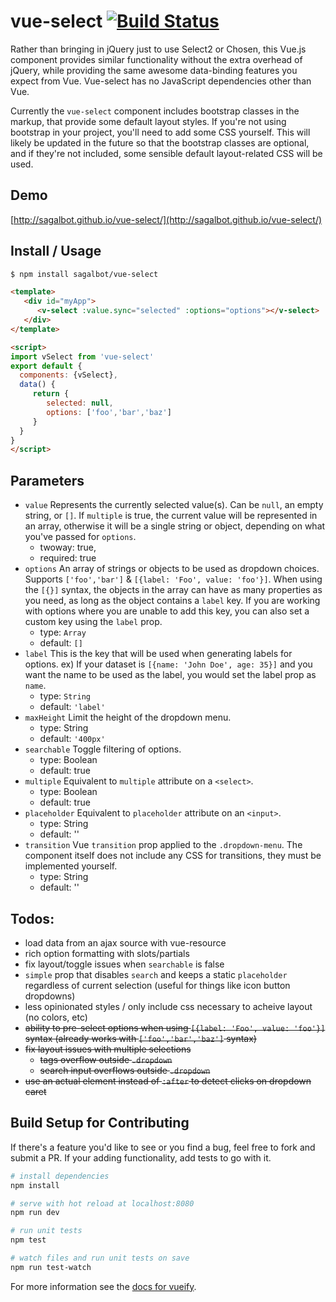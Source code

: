 # vue-select [![Build Status](https://travis-ci.org/sagalbot/vue-select.svg?branch=master)](https://travis-ci.org/sagalbot/vue-select)

Rather than bringing in jQuery just to use Select2 or Chosen, this Vue.js component provides similar functionality without the extra overhead of jQuery, while providing the same awesome data-binding features you expect from Vue. Vue-select has no JavaScript dependencies other than Vue.

Currently the `vue-select` component includes bootstrap classes in the markup, that provide some default layout styles. If you're not using bootstrap in your project, you'll need to add some CSS yourself. This will likely be updated in the future so that the bootstrap classes are optional, and if they're not included, some sensible default layout-related CSS will be used.

## Demo
[http://sagalbot.github.io/vue-select/](http://sagalbot.github.io/vue-select/)

## Install / Usage
``` bash
$ npm install sagalbot/vue-select
```

```html
<template>
   <div id="myApp">
      <v-select :value.sync="selected" :options="options"></v-select>
   </div>
</template>

<script>
import vSelect from 'vue-select'
export default {
  components: {vSelect},
  data() {
     return {
        selected: null,
        options: ['foo','bar','baz']
     }
  }
}
</script>
```

## Parameters
- `value` Represents the currently selected value(s). Can be `null`, an empty string, or `[]`. If `multiple` is true, the current value will be represented in an array, otherwise it will be a single string or object, depending on what you've passed for `options`.
	- twoway: true,
  - required: true
- `options` An array of strings or objects to be used as dropdown choices. Supports `['foo','bar']` & `[{label: 'Foo', value: 'foo'}]`. When using the `[{}]` syntax, the objects in the array can have as many properties as you need, as long as the object contains a `label` key. If you are working with options where you are unable to add this key, you can also set a custom key using the `label` prop.
	- type: `Array`
  - default: `[]`
- `label` This is the key that will be used when generating labels for options. ex) If your dataset is `[{name: 'John Doe', age: 35}]` and you want the name to be used as the label, you would set the label prop as `name`.
  - type: `String`
  - default: `'label'`
- `maxHeight` Limit the height of the dropdown menu.
	- type: String
	- default: `'400px'` 	
- `searchable` Toggle filtering of options.
	- type: Boolean
	- default: true 	
- `multiple` Equivalent to `multiple` attribute on a `<select>`.
	- type: Boolean
	- default: true
- `placeholder` Equivalent to `placeholder` attribute on an `<input>`.
	- type: String
	- default: ''
- `transition` Vue `transition` prop applied to the `.dropdown-menu`. The component itself does not include any CSS for transitions, they must be implemented yourself.
	- type: String
	- default: ''

## Todos:
- load data from an ajax source with vue-resource
- rich option formatting with slots/partials
- fix layout/toggle issues when `searchable` is false
- `simple` prop that disables `search` and keeps a static `placeholder` regardless of current selection (useful for things like icon button dropdowns)
- less opinionated styles / only include css necessary to acheive layout (no colors, etc)
- ~~ability to pre-select options when using `[{label: 'Foo', value: 'foo'}]` syntax (already works with `['foo','bar','baz']` syntax)~~
- ~~fix layout issues with multiple selections~~
	- ~~tags overflow outside `.dropdown`~~
	- ~~search input overflows outside `.dropdown`~~
- ~~use an actual element instead of `:after` to detect clicks on dropdown caret~~

## Build Setup for Contributing

If there's a feature you'd like to see or you find a bug, feel free to fork and submit a PR. If your adding functionality, add tests to go with it.

``` bash
# install dependencies
npm install

# serve with hot reload at localhost:8080
npm run dev

# run unit tests
npm test

# watch files and run unit tests on save
npm run test-watch
```

For more information see the [docs for vueify](https://github.com/vuejs/vueify).
